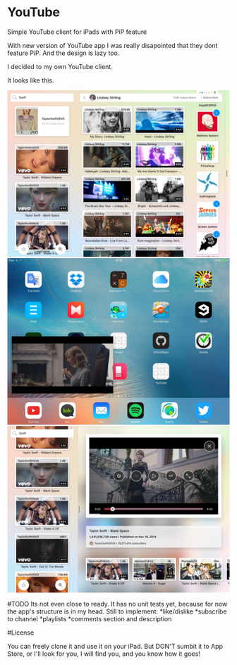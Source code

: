 # YouTube
Simple YouTube client for iPads with PiP feature

With new version of YouTube app I was really disapointed that they dont feature PiP. And the design is lazy too.

I decided to my own YouTube client.

It looks like this.

![alt tag](https://github.com/artursDerkintis/YouTube/blob/master/screenshoots/shoot1.jpg)
![alt tag](https://github.com/artursDerkintis/YouTube/blob/master/screenshoots/shoot2.jpg)
![alt tag](https://github.com/artursDerkintis/YouTube/blob/master/screenshoots/shoot3.jpg)

#TODO
Its not even close to ready.
It has no unit tests yet, because for now the app's structure is in my head.
Still to implement:
*like/dislike
*subscribe to channel
*playlists
*comments section and description


#License

You can freely clone it and use it on your iPad.
But DON'T sumbit it to App Store, or I'll look for you, I will find you, and you know how it goes!

